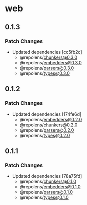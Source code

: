 # web

## 0.1.3

### Patch Changes

- Updated dependencies [cc5fb2c]
  - @repolens/chunkers@0.3.0
  - @repolens/embedders@0.3.0
  - @repolens/parsers@0.3.0
  - @repolens/types@0.3.0

## 0.1.2

### Patch Changes

- Updated dependencies [174fe6d]
  - @repolens/embedders@0.2.0
  - @repolens/chunkers@0.2.0
  - @repolens/parsers@0.2.0
  - @repolens/types@0.2.0

## 0.1.1

### Patch Changes

- Updated dependencies [78a75fd]
  - @repolens/chunkers@0.1.0
  - @repolens/embedders@0.1.0
  - @repolens/parsers@0.1.0
  - @repolens/types@0.1.0
